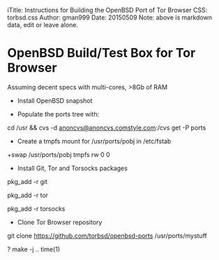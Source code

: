 iTitle: Instructions for Building the OpenBSD Port of Tor Browser
CSS: torbsd.css
Author: gman999
Date: 20150509
Note: above is markdown data, edit or leave alone.

# OpenBSD Build/Test Box for Tor Browser #

Assuming decent specs with multi-cores, >8Gb of RAM

* Install OpenBSD snapshot

* Populate the ports tree with:

cd /usr && cvs -d anoncvs@anoncvs.comstyle.com:/cvs get -P ports

* Create a tmpfs mount for /usr/ports/pobj in /etc/fstab

+swap /usr/ports/pobj tmpfs rw 0 0

* Install Git, Tor and Torsocks packages

pkg_add -r git

pkg_add -r tor

pkg_add -r torsocks

* Clone Tor Browser repository

git clone https://github.com/torbsd/openbsd-ports /usr/ports/mystuff

? make -j .. time(1)
